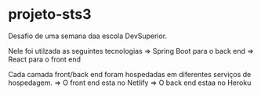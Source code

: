 # projeto-sts3


Desafio de uma semana daa escola DevSuperior.

Nele foi utilzada as seguintes tecnologias
=> Spring Boot para o back end
=> React para o front end

Cada camada front/back end foram hospedadas em diferentes serviços de hospedagem.
=> O front end esta no Netlify
=> O back end estaa no Heroku


